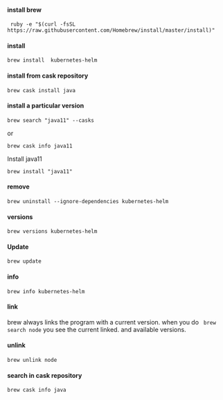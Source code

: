 #### install brew 
```
 ruby -e "$(curl -fsSL https://raw.githubusercontent.com/Homebrew/install/master/install)"
```

#### install 

```brew install  kubernetes-helm```

#### install from cask repository

```brew cask install java```

#### install a particular version

```
brew search "java11" --casks
```
or 
```
brew cask info java11
```

Install java11

```
brew install "java11"
```

#### remove

```brew uninstall --ignore-dependencies kubernetes-helm```

#### versions 

`brew versions kubernetes-helm`

#### Update 

```
brew update
```

#### info

```brew info kubernetes-helm```

#### link 

brew always links the program with a current version.  when you do ``` brew search node```  you see the current linked. and available versions. 

#### unlink 
```brew unlink node```

#### search in cask repository

```brew cask info java```

